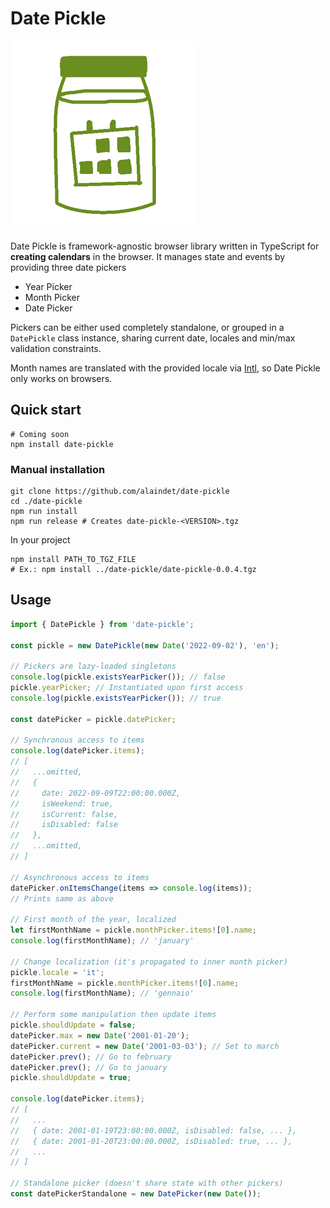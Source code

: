 # Date Pickle

![Date Pickle logo](https://raw.githubusercontent.com/alaindet/date-pickle/main/logo.png)

Date Pickle is framework-agnostic browser library written in TypeScript for **creating calendars** in the browser. It manages state and events by providing three date pickers

- Year Picker
- Month Picker
- Date Picker

Pickers can be either used completely standalone, or grouped in a `DatePickle` class instance, sharing current date, locales and min/max validation constraints.

Month names are translated with the provided locale via [Intl](https://developer.mozilla.org/en-US/docs/Web/JavaScript/Reference/Global_Objects/Intl), so Date Pickle only works on browsers.

## Quick start

```
# Coming soon
npm install date-pickle
```

### Manual installation
```
git clone https://github.com/alaindet/date-pickle
cd ./date-pickle
npm run install
npm run release # Creates date-pickle-<VERSION>.tgz
```

In your project

```
npm install PATH_TO_TGZ_FILE
# Ex.: npm install ../date-pickle/date-pickle-0.0.4.tgz
```

## Usage

```ts
import { DatePickle } from 'date-pickle';

const pickle = new DatePickle(new Date('2022-09-02'), 'en');

// Pickers are lazy-loaded singletons
console.log(pickle.existsYearPicker()); // false
pickle.yearPicker; // Instantiated upon first access
console.log(pickle.existsYearPicker()); // true

const datePicker = pickle.datePicker;

// Synchronous access to items
console.log(datePicker.items);
// [
//   ...omitted,
//   {
//     date: 2022-09-09T22:00:00.000Z,
//     isWeekend: true,
//     isCurrent: false,
//     isDisabled: false
//   },
//   ...omitted,
// ]

// Asynchronous access to items
datePicker.onItemsChange(items => console.log(items));
// Prints same as above

// First month of the year, localized
let firstMonthName = pickle.monthPicker.items![0].name;
console.log(firstMonthName); // 'january'

// Change localization (it's propagated to inner month picker)
pickle.locale = 'it';
firstMonthName = pickle.monthPicker.items![0].name;
console.log(firstMonthName); // 'gennaio'

// Perform some manipulation then update items
pickle.shouldUpdate = false;
datePicker.max = new Date('2001-01-20');
datePicker.current = new Date('2001-03-03'); // Set to march
datePicker.prev(); // Go to february
datePicker.prev(); // Go to january
pickle.shouldUpdate = true;

console.log(datePicker.items);
// [
//   ...
//   { date: 2001-01-19T23:00:00.000Z, isDisabled: false, ... },
//   { date: 2001-01-20T23:00:00.000Z, isDisabled: true, ... },
//   ...
// ]

// Standalone picker (doesn't share state with other pickers)
const datePickerStandalone = new DatePicker(new Date());
```
